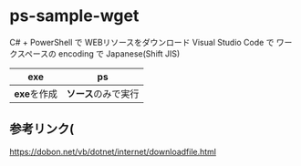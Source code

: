 # ps-sample-wget
C# + PowerShell で WEBリソースをダウンロード
Visual Studio Code で ワークスペースの encoding で Japanese(Shift JIS)

| exe | ps |
| --- | --- |
| **exe**を作成 | **ソース**のみで実行 |

## 参考リンク( 
https://dobon.net/vb/dotnet/internet/downloadfile.html
